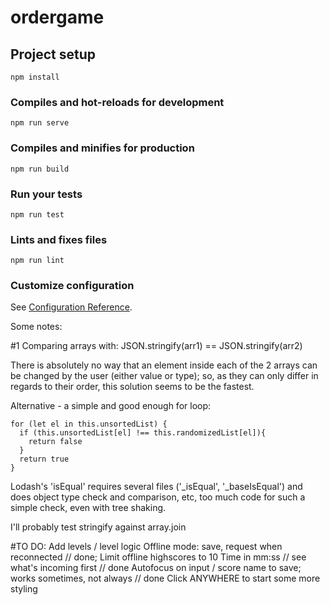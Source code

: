 # ordergame

## Project setup
```
npm install
```

### Compiles and hot-reloads for development
```
npm run serve
```

### Compiles and minifies for production
```
npm run build
```

### Run your tests
```
npm run test
```

### Lints and fixes files
```
npm run lint
```

### Customize configuration
See [Configuration Reference](https://cli.vuejs.org/config/).


Some notes:

#1 Comparing arrays with: JSON.stringify(arr1) == JSON.stringify(arr2)

There is absolutely no way that an element inside each of the 2 arrays can be changed by the user (either value or type); so, as they can only differ in regards to their order, this solution seems to be the fastest.

Alternative - a simple and good enough for loop:
```
for (let el in this.unsortedList) {
  if (this.unsortedList[el] !== this.randomizedList[el]){
    return false
  }
  return true
}
```

Lodash's 'isEqual' requires several files ('_isEqual', '_baseIsEqual') and does object type check and comparison, etc, too much code for such a simple check, even with tree shaking.

I'll probably test stringify against array.join

#TO DO:
Add levels / level logic
Offline mode: save, request when reconnected
// done; Limit offline highscores to 10
Time in mm:ss // see what's incoming first
// done Autofocus on input / score name to save; works sometimes, not always
// done Click ANYWHERE to start
some more styling